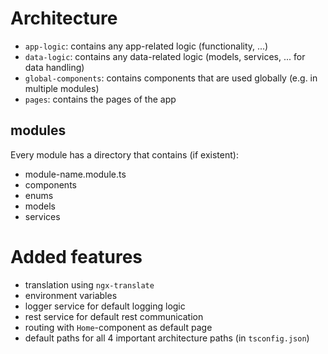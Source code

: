 # Architecture

- `app-logic`: contains any app-related logic (functionality, ...)
- `data-logic`: contains any data-related logic (models, services, ... for data handling)
- `global-components`: contains components that are used globally (e.g. in multiple modules)
- `pages`: contains the pages of the app

## modules
Every module has a directory that contains (if existent):
- module-name.module.ts
- components
- enums
- models
- services

# Added features
- translation using `ngx-translate`
- environment variables
- logger service for default logging logic
- rest service for default rest communication
- routing with `Home`-component as default page
- default paths for all 4 important architecture paths (in `tsconfig.json`)
